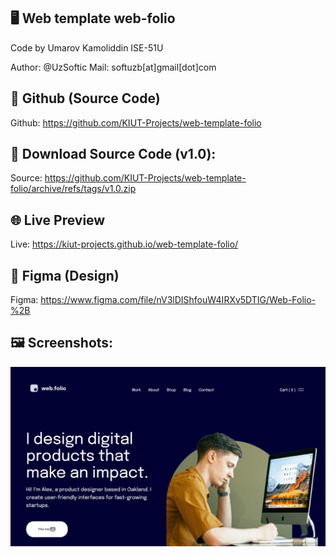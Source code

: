 ## 🖥 Web template web-folio

Code by Umarov Kamoliddin ISE-51U 

Author: @UzSoftic
Mail: softuzb[at]gmail[dot]com

## 🐙 Github (Source Code)
Github: https://github.com/KIUT-Projects/web-template-folio

## 📂 Download Source Code (v1.0):
Source: https://github.com/KIUT-Projects/web-template-folio/archive/refs/tags/v1.0.zip

## 🌐 Live Preview
Live: https://kiut-projects.github.io/web-template-folio/

## 🎨 Figma (Design)
Figma: https://www.figma.com/file/nV3lDIShfouW4IRXv5DTIG/Web-Folio-%2B

## 🖼 Screenshots:
![](.github/screenshot.png)
